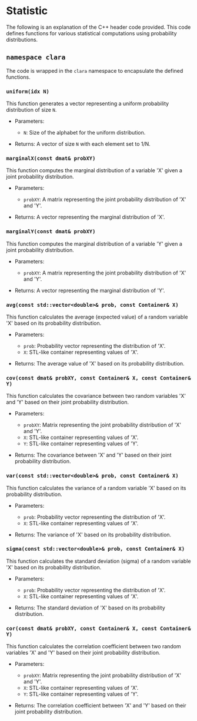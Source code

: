 # Statistic

The following is an explanation of the C++ header code provided. This code
defines functions for various statistical computations using probability
distributions.

## `namespace clara`

The code is wrapped in the `clara` namespace to encapsulate the defined
functions.

### `uniform(idx N)`

This function generates a vector representing a uniform probability distribution
of size `N`.

- Parameters:

  - `N`: Size of the alphabet for the uniform distribution.

- Returns: A vector of size `N` with each element set to 1/N.

### `marginalX(const dmat& probXY)`

This function computes the marginal distribution of a variable 'X' given a joint
probability distribution.

- Parameters:

  - `probXY`: A matrix representing the joint probability distribution of 'X'
    and 'Y'.

- Returns: A vector representing the marginal distribution of 'X'.

### `marginalY(const dmat& probXY)`

This function computes the marginal distribution of a variable 'Y' given a joint
probability distribution.

- Parameters:

  - `probXY`: A matrix representing the joint probability distribution of 'X'
    and 'Y'.

- Returns: A vector representing the marginal distribution of 'Y'.

### `avg(const std::vector<double>& prob, const Container& X)`

This function calculates the average (expected value) of a random variable 'X'
based on its probability distribution.

- Parameters:

  - `prob`: Probability vector representing the distribution of 'X'.
  - `X`: STL-like container representing values of 'X'.

- Returns: The average value of 'X' based on its probability distribution.

### `cov(const dmat& probXY, const Container& X, const Container& Y)`

This function calculates the covariance between two random variables 'X' and 'Y'
based on their joint probability distribution.

- Parameters:

  - `probXY`: Matrix representing the joint probability distribution of 'X' and
    'Y'.
  - `X`: STL-like container representing values of 'X'.
  - `Y`: STL-like container representing values of 'Y'.

- Returns: The covariance between 'X' and 'Y' based on their joint probability
  distribution.

### `var(const std::vector<double>& prob, const Container& X)`

This function calculates the variance of a random variable 'X' based on its
probability distribution.

- Parameters:

  - `prob`: Probability vector representing the distribution of 'X'.
  - `X`: STL-like container representing values of 'X'.

- Returns: The variance of 'X' based on its probability distribution.

### `sigma(const std::vector<double>& prob, const Container& X)`

This function calculates the standard deviation (sigma) of a random variable 'X'
based on its probability distribution.

- Parameters:

  - `prob`: Probability vector representing the distribution of 'X'.
  - `X`: STL-like container representing values of 'X'.

- Returns: The standard deviation of 'X' based on its probability distribution.

### `cor(const dmat& probXY, const Container& X, const Container& Y)`

This function calculates the correlation coefficient between two random
variables 'X' and 'Y' based on their joint probability distribution.

- Parameters:

  - `probXY`: Matrix representing the joint probability distribution of 'X' and
    'Y'.
  - `X`: STL-like container representing values of 'X'.
  - `Y`: STL-like container representing values of 'Y'.

- Returns: The correlation coefficient between 'X' and 'Y' based on their joint
  probability distribution.
